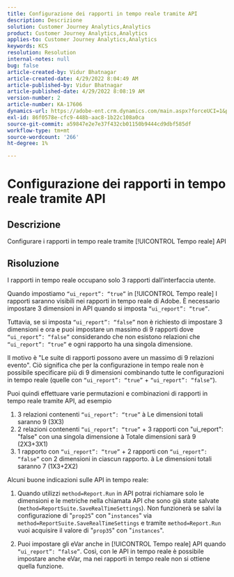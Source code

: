 ```yaml
---
title: Configurazione dei rapporti in tempo reale tramite API
description: Descrizione
solution: Customer Journey Analytics,Analytics
product: Customer Journey Analytics,Analytics
applies-to: Customer Journey Analytics,Analytics
keywords: KCS
resolution: Resolution
internal-notes: null
bug: false
article-created-by: Vidur Bhatnagar
article-created-date: 4/29/2022 8:04:49 AM
article-published-by: Vidur Bhatnagar
article-published-date: 4/29/2022 8:08:19 AM
version-number: 2
article-number: KA-17606
dynamics-url: https://adobe-ent.crm.dynamics.com/main.aspx?forceUCI=1&pagetype=entityrecord&etn=knowledgearticle&id=98a76807-93c7-ec11-a7b6-0022480a1de4
exl-id: 86f0578e-cfc9-448b-aac8-1b22c108a0ca
source-git-commit: a59847e2e7e37f432cb01150b9444cd9dbf585df
workflow-type: tm+mt
source-wordcount: '266'
ht-degree: 1%

---
```


# Configurazione dei rapporti in tempo reale tramite API

## Descrizione

Configurare i rapporti in tempo reale tramite [!UICONTROL Tempo reale] API

## Risoluzione

I rapporti in tempo reale occupano solo 3 rapporti dall’interfaccia utente.

Quando impostiamo `“ui_report”: “true”` in [!UICONTROL Tempo reale] I rapporti saranno visibili nei rapporti in tempo reale di Adobe. È necessario impostare 3 dimensioni in API quando si imposta `“ui_report”: “true”`.

Tuttavia, se si imposta `“ui_report”: “false”` non è richiesto di impostare 3 dimensioni e ora e puoi impostare un massimo di 9 rapporti dove `“ui_report”: “false”` considerando che non esistono relazioni che `“ui_report”: “true”` e ogni rapporto ha una singola dimensione.

Il motivo è &quot;Le suite di rapporti possono avere un massimo di 9 relazioni evento&quot;. Ciò significa che per la configurazione in tempo reale non è possibile specificare più di 9 dimensioni combinando tutte le configurazioni in tempo reale (quelle con `“ui_report”: “true”` + `“ui_report”: “false”`).

Puoi quindi effettuare varie permutazioni e combinazioni di rapporti in tempo reale tramite API, ad esempio

1. 3 relazioni contenenti `“ui_report”: “true”` à Le dimensioni totali saranno 9 (3X3)
1. 2 relazioni contenenti `“ui_report”: “true”` + 3 rapporti con &quot;ui_report&quot;: &quot;false&quot; con una singola dimensione à Totale dimensioni sarà 9 (2X3+3X1)
1. 1 rapporto con `“ui_report”: “true”` + 2 rapporti con `“ui_report”: “false”` con 2 dimensioni in ciascun rapporto. à Le dimensioni totali saranno 7 (1X3+2X2)

Alcuni buone indicazioni sulle API in tempo reale:

1. Quando utilizzi `method=Report.Run` in API potrai richiamare solo le dimensioni e le metriche nella chiamata API che sono già state salvate (`method=ReportSuite.SaveRealTimeSettings`). Non funzionerà se salvi la configurazione di &quot;`prop25`&quot; con &quot;`instances`&quot; via `method=ReportSuite.SaveRealTimeSettings` e tramite `method=Report.Run` vuoi acquisire il valore di &quot;`prop35`&quot; con &quot;`instances`&quot;.

1. Puoi impostare gli eVar anche in [!UICONTROL Tempo reale] API quando `“ui_report”: “false”`. Così, con le API in tempo reale è possibile impostare anche eVar, ma nei rapporti in tempo reale non si ottiene quella funzione.
